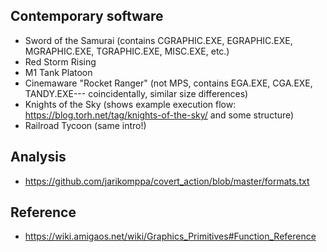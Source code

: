 ## Contemporary software

* Sword of the Samurai (contains CGRAPHIC.EXE, EGRAPHIC.EXE, MGRAPHIC.EXE, TGRAPHIC.EXE, MISC.EXE, etc.)
* Red Storm Rising
* M1 Tank Platoon
* Cinemaware "Rocket Ranger" (not MPS, contains EGA.EXE, CGA.EXE, TANDY.EXE--- coincidentally, similar size differences)
* Knights of the Sky (shows example execution flow: https://blog.torh.net/tag/knights-of-the-sky/ and some structure)
* Railroad Tycoon (same intro!)

## Analysis

* https://github.com/jarikomppa/covert_action/blob/master/formats.txt

## Reference

* https://wiki.amigaos.net/wiki/Graphics_Primitives#Function_Reference

